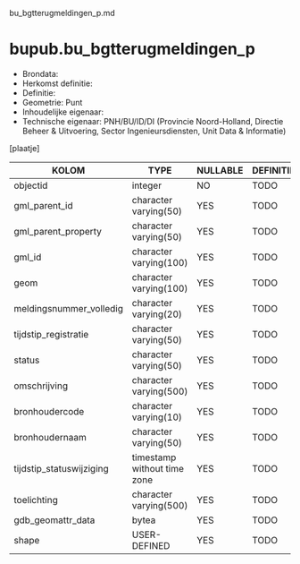 bu_bgtterugmeldingen_p.md

# bupub.bu_bgtterugmeldingen_p


* Brondata: 
* Herkomst definitie: 
* Definitie: 
* Geometrie: Punt
* Inhoudelijke eigenaar: 
* Technische eigenaar: PNH/BU/ID/DI (Provincie Noord-Holland, Directie Beheer & Uitvoering, Sector Ingenieursdiensten, Unit Data & Informatie)

[plaatje]


|KOLOM                            |TYPE                       |NULLABLE|DEFINITIE|
|------                           |----                       |-----   |-----    |
|objectid                         |integer                    |NO      |TODO|
|gml_parent_id                    |character varying(50)      |YES     |TODO|
|gml_parent_property              |character varying(50)      |YES     |TODO|
|gml_id                           |character varying(100)     |YES     |TODO|
|geom                             |character varying(100)     |YES     |TODO|
|meldingsnummer_volledig          |character varying(20)      |YES     |TODO|
|tijdstip_registratie             |character varying(50)      |YES     |TODO|
|status                           |character varying(50)      |YES     |TODO|
|omschrijving                     |character varying(500)     |YES     |TODO|
|bronhoudercode                   |character varying(10)      |YES     |TODO|
|bronhoudernaam                   |character varying(50)      |YES     |TODO|
|tijdstip_statuswijziging         |timestamp without time zone|YES     |TODO|
|toelichting                      |character varying(500)     |YES     |TODO|
|gdb_geomattr_data                |bytea                      |YES     |TODO|
|shape                            |USER-DEFINED               |YES     |TODO|
